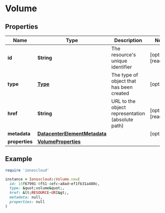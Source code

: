 # Volume

## Properties

| Name | Type | Description | Notes |
| ---- | ---- | ----------- | ----- |
| **id** | **String** | The resource&#39;s unique identifier | [optional][readonly] |
| **type** | [**Type**](Type.md) | The type of object that has been created | [optional] |
| **href** | **String** | URL to the object representation (absolute path) | [optional][readonly] |
| **metadata** | [**DatacenterElementMetadata**](DatacenterElementMetadata.md) |  | [optional] |
| **properties** | [**VolumeProperties**](VolumeProperties.md) |  |  |

## Example

```ruby
require 'ionoscloud'

instance = Ionoscloud::Volume.new(
  id: 15f67991-0f51-4efc-a8ad-ef1fb31a480c,
  type: &quot;volume&quot;,
  href: &lt;RESOURCE-URI&gt;,
  metadata: null,
  properties: null
)
```

